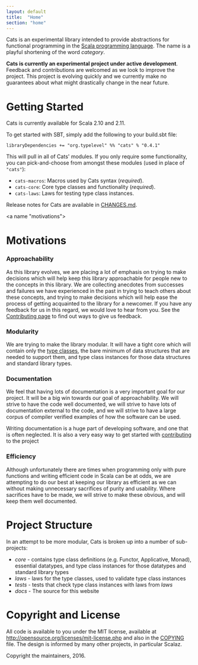 ```yaml
---
layout: default
title:  "Home"
section: "home"
---
```

Cats is an experimental library intended to provide abstractions for
functional programming in the
[Scala programming language](https://scala-lang.org). The name is a
playful shortening of the word *category*.

<div class="msg warn"> <p><strong> Cats is currently an experimental
  project under active development</strong>. Feedback and
  contributions are welcomed as we look to improve the project. This
  project is evolving quickly and we currently make no guarantees about what
  might drastically change in the near future.</p> </div>


<a name="getting-started"></a>
# Getting Started

Cats is currently available for Scala 2.10 and 2.11.

To get started with SBT, simply add the following to your build.sbt file:

    libraryDependencies += "org.typelevel" %% "cats" % "0.4.1"

This will pull in all of Cats' modules. If you only require some
functionality, you can pick-and-choose from amongst these modules
(used in place of `"cats"`):

 * `cats-macros`: Macros used by Cats syntax (*required*).
 * `cats-core`: Core type classes and functionality (*required*).
 * `cats-laws`: Laws for testing type class instances.

Release notes for Cats are available in [CHANGES.md](https://github.com/typelevel/cats/blob/master/CHANGES.md).

<a name "motivations"></a>
# Motivations

### Approachability

As this library evolves, we are placing a lot of emphasis on trying to
make decisions which will help keep this library approachable for
people new to the concepts in this library. We are collecting
anecdotes from successes and failures we have experienced in the past
in trying to teach others about these concepts, and trying to make
decisions which will help ease the process of getting acquainted to
the library for a newcomer. If you have any feedback for us in this
regard, we would love to hear from you. See the [Contributing
page](contributing.html) to find out ways to give us feedback.

### Modularity

We are trying to make the library modular. It will have a tight
core which will contain only the [type classes](typeclasses.html),
the bare minimum of data structures that are needed to support
them, and type class instances for those data structures and standard
library types.

### Documentation

We feel that having lots of documentation is a very important goal for
our project. It will be a big win towards our goal of
approachability. We will strive to have the code well documented, we
will strive to have lots of documentation external to the code, and we
will strive to have a large corpus of compiler verified examples of
how the software can be used.

Writing documentation is a huge part of developing software, and one
that is often neglected. It is also a very easy way to get started
with [contributing](contributing.html) to the project

### Efficiency

Although unfortunately there are times when programming only with
pure functions and writing efficient code in Scala can be at odds, we
are attempting to do our best at keeping our library as efficient as
we can without making unnecessary sacrifices of purity and
usability. Where sacrifices have to be made, we will strive to make
these obvious, and will keep them well documented.

<a name="project-structure"></a>
# Project Structure

In an attempt to be more modular, Cats is broken up into a number of sub-projects:

* *core* - contains type class definitions (e.g. Functor, Applicative, Monad), essential datatypes, and
  type class instances for those datatypes and standard library types
* *laws* - laws for the type classes, used to validate type class instances
* *tests* - tests that check type class instances with laws from *laws*
* *docs* - The source for this website

<a name="copyright"></a>
# Copyright and License

All code is available to you under the MIT license, available at
http://opensource.org/licenses/mit-license.php and also in the
[COPYING](https://raw.githubusercontent.com/typelevel/cats/master/COPYING) file. The design is informed by many other
projects, in particular Scalaz.

Copyright the maintainers, 2016.

